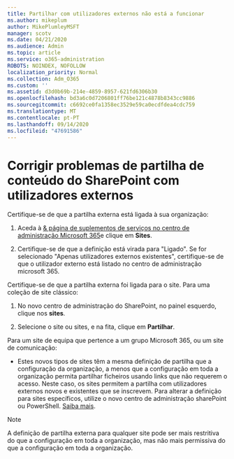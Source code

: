 ```yaml
---
title: Partilhar com utilizadores externos não está a funcionar
ms.author: mikeplum
author: MikePlumleyMSFT
manager: scotv
ms.date: 04/21/2020
ms.audience: Admin
ms.topic: article
ms.service: o365-administration
ROBOTS: NOINDEX, NOFOLLOW
localization_priority: Normal
ms.collection: Adm_O365
ms.custom: ''
ms.assetid: d3d0b69b-214e-4859-8957-621fd6306b30
ms.openlocfilehash: bd3a6c0d7206801ff76be121c4878b8343cc9886
ms.sourcegitcommit: c6692ce0fa1358ec3529e59ca0ecdfdea4cdc759
ms.translationtype: MT
ms.contentlocale: pt-PT
ms.lasthandoff: 09/14/2020
ms.locfileid: "47691586"
---
```

# <a name="fix-problems-sharing-sharepoint-content-with-external-users"></a>Corrigir problemas de partilha de conteúdo do SharePoint com utilizadores externos

Certifique-se de que a partilha externa está ligada à sua organização:
  
1. Aceda à [ &amp; página de suplementos de serviços no centro de administração Microsoft 365](https://portal.office.com/adminportal/home#/Settings/ServicesAndAddIns)e clique em **Sites**.
    
2. Certifique-se de que a definição está virada para "Ligado". Se for selecionado "Apenas utilizadores externos existentes", certifique-se de que o utilizador externo está listado no centro de administração microsoft 365.
    
Certifique-se de que a partilha externa foi ligada para o site. Para uma coleção de site clássico:
  
1. No novo centro de administração do SharePoint, no painel esquerdo, clique nos **sites**.
    
2. Selecione o site ou sites, e na fita, clique em **Partilhar**.
    
Para um site de equipa que pertence a um grupo Microsoft 365, ou um site de comunicação:
  
- Estes novos tipos de sites têm a mesma definição de partilha que a configuração da organização, a menos que a configuração em toda a organização permita partilhar ficheiros usando links que não requerem o acesso. Neste caso, os sites permitem a partilha com utilizadores externos novos e existentes que se inscrevem. Para alterar a definição para sites específicos, utilize o novo centro de administração sharePoint ou PowerShell. [Saiba mais](https://go.microsoft.com/fwlink/?linkid=871863).
    
> [!NOTE]
> A definição de partilha externa para qualquer site pode ser mais restritiva do que a configuração em toda a organização, mas não mais permissiva do que a configuração em toda a organização. 
  

